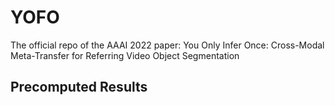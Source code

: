# YOFO
The official repo of the AAAI 2022 paper: You Only Infer Once: Cross-Modal Meta-Transfer for Referring Video Object Segmentation
## Precomputed Results
